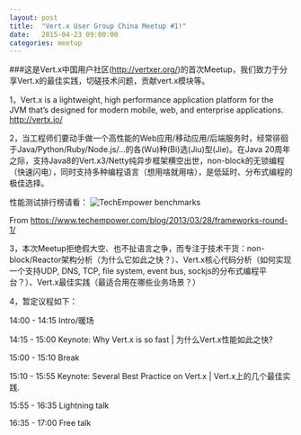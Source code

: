 ```yaml
---
layout: post
title:  "Vert.x User Group China Meetup #1!"
date:   2015-04-23 09:00:00
categories: meetup
---
```

###这是Vert.x中国用户社区(http://vertxer.org/)的首次Meetup，我们致力于分享Vert.x的最佳实践，切磋技术问题，贡献vert.x模块等。

1，Vert.x is a lightweight, high performance application platform for the JVM that’s designed for modern mobile, web, and enterprise applications.  http://vertx.io/ 

2，当工程师们要动手做一个高性能的Web应用/移动应用/后端服务时，经常徘徊于Java/Python/Ruby/Node.js/...的各(Wu)种(Bi)选(Jiu)型(Jie)。在Java 20周年之际，支持Java8的Vert.x3/Netty纯异步框架横空出世，non-block的无锁编程（快速闪电），同时支持多种编程语言（想用啥就用啥），是低延时、分布式编程的极佳选择。

性能测试排行榜请看：
![TechEmpower benchmarks](http://photos4.meetupstatic.com/photos/event/6/2/0/c/600_436645100.jpeg)


From https://www.techempower.com/blog/2013/03/28/frameworks-round-1/ 

3，本次Meetup拒绝假大空、也不扯语言之争，而专注于技术干货：non-block/Reactor架构分析（为什么它如此之快？）、Vert.x核心代码分析（如何实现一个支持UDP, DNS, TCP, file system, event bus, sockjs的分布式编程平台？）、Vert.x最佳实践（最适合用在哪些业务场景？）

4，暂定议程如下：

14:00 - 14:15 Intro/暖场

14:15 - 15:00 Keynote: Why Vert.x is so fast | 为什么Vert.x性能如此之快? 

15:00 - 15:10 Break

15:10 - 15:55 Keynote: Several Best Practice on Vert.x | Vert.x上的几个最佳实践.

15:55 - 16:35 Lightning talk

16:35 - 17:00 Free talk